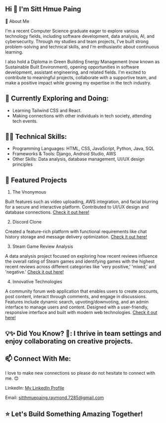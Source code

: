 ## Hi 👋 I'm Sitt Hmue Paing

🚀 About Me

I'm a recent Computer Science graduate eager to explore various technology fields, including software development, data analysis, AI, and cybersecurity. Through my studies and team projects, I’ve built strong problem-solving and technical skills, and I'm enthusiastic about continuous learning. 

I also hold a Diploma in Green Building Energy Management (now known as Sustainable Built Environment), opening opportunities in software development, assistant engineering, and related fields. I'm excited to contribute to meaningful projects, collaborate with a supportive team, and make a positive impact while growing my expertise in the tech industry.

## 🌱 Currently Exploring and Doing:

- Learning Tailwind CSS and React. 
- Making connections with other individuals in tech society, attending tech events.

## 👩‍💻 Technical Skills:

- Programming Languages: HTML, CSS, JavaScript, Python, Java, SQL
- Frameworks & Tools: Django, Android Studio, AWS
- Other Skills: Data analysis, database management, UI/UX design principles

## 📌 Featured Projects

1. The Vnonymous

Built features such as video uploading, AWS integration, and facial blurring for a secure and interactive platform.
Contributed to UI/UX design and database connections.
[Check it out here!](https://github.com/COSC-499-W2023/year-long-project-team-13)



2. Discord Clone

Created a feature-rich platform with functional requirements like chat history storage and message delivery optimization.
[Check it out here!](https://github.com/UBCO-COSC-310-Winter-2022-T2/the-project-marbl)



3. Steam Game Review Analysis

A data analysis project focused on exploring how recent reviews influence the overall rating of Steam games and identifying games with the highest recent reviews across different categories like 'very positive,' 'mixed,' and 'negative.'
[Check it out here!](https://github.com/ubco-W2022T1-cosc301/project-group15)



4. Innovative Technologies
   
A community forum web application that enables users to create accounts, post content, interact through comments, and engage in discussions. Features include dynamic search, upvoting/downvoting, and an admin interface to manage users and content. Designed with a user-friendly, responsive interface and built with modern web technologies.
[Check it out here!](https://github.com/UBCO-COSC-360-Summer-2023-Term-1/the-project-360adamraymond)





## 💡✨ Did You Know? 🌟: I thrive in team settings and enjoy collaborating on creative projects.





## 📫 Connect With Me:

I love to make new connections so please do not hesitate to connect with me. 😊

LinkedIn: [My LinkedIn Profile](https://www.linkedin.com/in/sitt-hmue-paing-65a55029a/)
<!-- Portfolio: Your Portfolio Link -->
Email: sitthmuepaing.raymond.7285@gmail.com


## ⭐ Let's Build Something Amazing Together!
<!--
**SittHmuePaing/SittHmuePaing** is a ✨ _special_ ✨ repository because its `README.md` (this file) appears on your GitHub profile.

Here are some ideas to get you started:

- 🔭 I’m currently working on ...
- 🌱 I’m currently learning ...
- 👯 I’m looking to collaborate on ...
- 🤔 I’m looking for help with ...
- 💬 Ask me about ...
- 📫 How to reach me: ...
- 😄 Pronouns: ...
- ⚡ Fun fact: ...
-->
